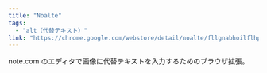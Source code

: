 ```yaml
---
title: "Noalte"
tags:
  - "alt（代替テキスト）"
link: "https://chrome.google.com/webstore/detail/noalte/fllgnabhoilflhpebloipnkjelkfcjbi?hl=ja"
---
```


note.com のエディタで画像に代替テキストを入力するためのブラウザ拡張。
